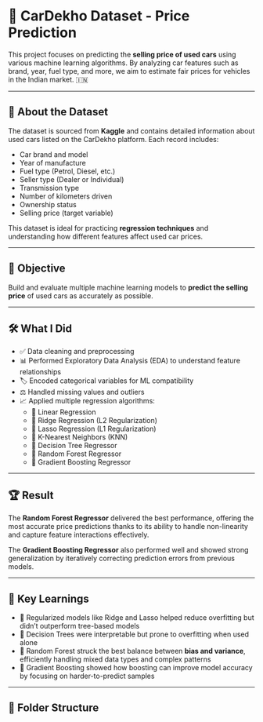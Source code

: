 # 🚗 CarDekho Dataset - Price Prediction

This project focuses on predicting the **selling price of used cars** using various machine learning algorithms. By analyzing car features such as brand, year, fuel type, and more, we aim to estimate fair prices for vehicles in the Indian market. 🇮🇳

---

## 📖 About the Dataset

The dataset is sourced from **Kaggle** and contains detailed information about used cars listed on the CarDekho platform. Each record includes:

- Car brand and model  
- Year of manufacture  
- Fuel type (Petrol, Diesel, etc.)  
- Seller type (Dealer or Individual)  
- Transmission type  
- Number of kilometers driven  
- Ownership status  
- Selling price (target variable)  

This dataset is ideal for practicing **regression techniques** and understanding how different features affect used car prices.

---

## 🎯 Objective

Build and evaluate multiple machine learning models to **predict the selling price** of used cars as accurately as possible.

---

## 🛠️ What I Did

- ✅ Data cleaning and preprocessing  
- 📊 Performed Exploratory Data Analysis (EDA) to understand feature relationships  
- 🏷️ Encoded categorical variables for ML compatibility  
- ⚖️ Handled missing values and outliers  
- 📈 Applied multiple regression algorithms:
  - 📐 Linear Regression  
  - 🔵 Ridge Regression (L2 Regularization)  
  - 🔴 Lasso Regression (L1 Regularization)  
  - 📍 K-Nearest Neighbors (KNN)  
  - 🌳 Decision Tree Regressor  
  - 🌲 Random Forest Regressor  
  - 🚀 Gradient Boosting Regressor

---

## 🏆 Result

The **Random Forest Regressor** delivered the best performance, offering the most accurate price predictions thanks to its ability to handle non-linearity and capture feature interactions effectively.

The **Gradient Boosting Regressor** also performed well and showed strong generalization by iteratively correcting prediction errors from previous models.

---

## 📌 Key Learnings

- 🧩 Regularized models like Ridge and Lasso helped reduce overfitting but didn’t outperform tree-based models  
- 🌴 Decision Trees were interpretable but prone to overfitting when used alone  
- 🌲 Random Forest struck the best balance between **bias and variance**, efficiently handling mixed data types and complex patterns  
- 🚀 Gradient Boosting showed how boosting can improve model accuracy by focusing on harder-to-predict samples

---

## 📂 Folder Structure

